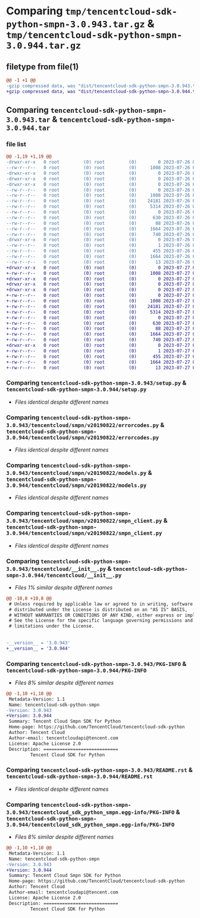 # Comparing `tmp/tencentcloud-sdk-python-smpn-3.0.943.tar.gz` & `tmp/tencentcloud-sdk-python-smpn-3.0.944.tar.gz`

## filetype from file(1)

```diff
@@ -1 +1 @@
-gzip compressed data, was "dist/tencentcloud-sdk-python-smpn-3.0.943.tar", last modified: Wed Jul 26 00:43:17 2023, max compression
+gzip compressed data, was "dist/tencentcloud-sdk-python-smpn-3.0.944.tar", last modified: Thu Jul 27 02:22:05 2023, max compression
```

## Comparing `tencentcloud-sdk-python-smpn-3.0.943.tar` & `tencentcloud-sdk-python-smpn-3.0.944.tar`

### file list

```diff
@@ -1,19 +1,19 @@
-drwxr-xr-x   0 root         (0) root         (0)        0 2023-07-26 00:43:17.000000 tencentcloud-sdk-python-smpn-3.0.943/
--rw-r--r--   0 root         (0) root         (0)     1008 2023-07-26 00:43:17.000000 tencentcloud-sdk-python-smpn-3.0.943/setup.py
-drwxr-xr-x   0 root         (0) root         (0)        0 2023-07-26 00:43:17.000000 tencentcloud-sdk-python-smpn-3.0.943/tencentcloud/
-drwxr-xr-x   0 root         (0) root         (0)        0 2023-07-26 00:43:17.000000 tencentcloud-sdk-python-smpn-3.0.943/tencentcloud/smpn/
-drwxr-xr-x   0 root         (0) root         (0)        0 2023-07-26 00:43:17.000000 tencentcloud-sdk-python-smpn-3.0.943/tencentcloud/smpn/v20190822/
--rw-r--r--   0 root         (0) root         (0)        0 2023-07-26 00:43:17.000000 tencentcloud-sdk-python-smpn-3.0.943/tencentcloud/smpn/v20190822/__init__.py
--rw-r--r--   0 root         (0) root         (0)     1008 2023-07-26 00:43:17.000000 tencentcloud-sdk-python-smpn-3.0.943/tencentcloud/smpn/v20190822/errorcodes.py
--rw-r--r--   0 root         (0) root         (0)    24181 2023-07-26 00:43:17.000000 tencentcloud-sdk-python-smpn-3.0.943/tencentcloud/smpn/v20190822/models.py
--rw-r--r--   0 root         (0) root         (0)     5314 2023-07-26 00:43:17.000000 tencentcloud-sdk-python-smpn-3.0.943/tencentcloud/smpn/v20190822/smpn_client.py
--rw-r--r--   0 root         (0) root         (0)        0 2023-07-26 00:43:17.000000 tencentcloud-sdk-python-smpn-3.0.943/tencentcloud/smpn/__init__.py
--rw-r--r--   0 root         (0) root         (0)      630 2023-07-26 00:43:17.000000 tencentcloud-sdk-python-smpn-3.0.943/tencentcloud/__init__.py
--rw-r--r--   0 root         (0) root         (0)       88 2023-07-26 00:43:17.000000 tencentcloud-sdk-python-smpn-3.0.943/setup.cfg
--rw-r--r--   0 root         (0) root         (0)     1664 2023-07-26 00:43:17.000000 tencentcloud-sdk-python-smpn-3.0.943/PKG-INFO
--rw-r--r--   0 root         (0) root         (0)      740 2023-07-26 00:43:17.000000 tencentcloud-sdk-python-smpn-3.0.943/README.rst
-drwxr-xr-x   0 root         (0) root         (0)        0 2023-07-26 00:43:17.000000 tencentcloud-sdk-python-smpn-3.0.943/tencentcloud_sdk_python_smpn.egg-info/
--rw-r--r--   0 root         (0) root         (0)        1 2023-07-26 00:43:17.000000 tencentcloud-sdk-python-smpn-3.0.943/tencentcloud_sdk_python_smpn.egg-info/dependency_links.txt
--rw-r--r--   0 root         (0) root         (0)      455 2023-07-26 00:43:17.000000 tencentcloud-sdk-python-smpn-3.0.943/tencentcloud_sdk_python_smpn.egg-info/SOURCES.txt
--rw-r--r--   0 root         (0) root         (0)     1664 2023-07-26 00:43:17.000000 tencentcloud-sdk-python-smpn-3.0.943/tencentcloud_sdk_python_smpn.egg-info/PKG-INFO
--rw-r--r--   0 root         (0) root         (0)       13 2023-07-26 00:43:17.000000 tencentcloud-sdk-python-smpn-3.0.943/tencentcloud_sdk_python_smpn.egg-info/top_level.txt
+drwxr-xr-x   0 root         (0) root         (0)        0 2023-07-27 02:22:05.000000 tencentcloud-sdk-python-smpn-3.0.944/
+-rw-r--r--   0 root         (0) root         (0)     1008 2023-07-27 02:22:05.000000 tencentcloud-sdk-python-smpn-3.0.944/setup.py
+drwxr-xr-x   0 root         (0) root         (0)        0 2023-07-27 02:22:05.000000 tencentcloud-sdk-python-smpn-3.0.944/tencentcloud/
+drwxr-xr-x   0 root         (0) root         (0)        0 2023-07-27 02:22:05.000000 tencentcloud-sdk-python-smpn-3.0.944/tencentcloud/smpn/
+drwxr-xr-x   0 root         (0) root         (0)        0 2023-07-27 02:22:05.000000 tencentcloud-sdk-python-smpn-3.0.944/tencentcloud/smpn/v20190822/
+-rw-r--r--   0 root         (0) root         (0)        0 2023-07-27 02:22:05.000000 tencentcloud-sdk-python-smpn-3.0.944/tencentcloud/smpn/v20190822/__init__.py
+-rw-r--r--   0 root         (0) root         (0)     1008 2023-07-27 02:22:05.000000 tencentcloud-sdk-python-smpn-3.0.944/tencentcloud/smpn/v20190822/errorcodes.py
+-rw-r--r--   0 root         (0) root         (0)    24181 2023-07-27 02:22:05.000000 tencentcloud-sdk-python-smpn-3.0.944/tencentcloud/smpn/v20190822/models.py
+-rw-r--r--   0 root         (0) root         (0)     5314 2023-07-27 02:22:05.000000 tencentcloud-sdk-python-smpn-3.0.944/tencentcloud/smpn/v20190822/smpn_client.py
+-rw-r--r--   0 root         (0) root         (0)        0 2023-07-27 02:22:05.000000 tencentcloud-sdk-python-smpn-3.0.944/tencentcloud/smpn/__init__.py
+-rw-r--r--   0 root         (0) root         (0)      630 2023-07-27 02:22:05.000000 tencentcloud-sdk-python-smpn-3.0.944/tencentcloud/__init__.py
+-rw-r--r--   0 root         (0) root         (0)       88 2023-07-27 02:22:05.000000 tencentcloud-sdk-python-smpn-3.0.944/setup.cfg
+-rw-r--r--   0 root         (0) root         (0)     1664 2023-07-27 02:22:05.000000 tencentcloud-sdk-python-smpn-3.0.944/PKG-INFO
+-rw-r--r--   0 root         (0) root         (0)      740 2023-07-27 02:22:05.000000 tencentcloud-sdk-python-smpn-3.0.944/README.rst
+drwxr-xr-x   0 root         (0) root         (0)        0 2023-07-27 02:22:05.000000 tencentcloud-sdk-python-smpn-3.0.944/tencentcloud_sdk_python_smpn.egg-info/
+-rw-r--r--   0 root         (0) root         (0)        1 2023-07-27 02:22:05.000000 tencentcloud-sdk-python-smpn-3.0.944/tencentcloud_sdk_python_smpn.egg-info/dependency_links.txt
+-rw-r--r--   0 root         (0) root         (0)      455 2023-07-27 02:22:05.000000 tencentcloud-sdk-python-smpn-3.0.944/tencentcloud_sdk_python_smpn.egg-info/SOURCES.txt
+-rw-r--r--   0 root         (0) root         (0)     1664 2023-07-27 02:22:05.000000 tencentcloud-sdk-python-smpn-3.0.944/tencentcloud_sdk_python_smpn.egg-info/PKG-INFO
+-rw-r--r--   0 root         (0) root         (0)       13 2023-07-27 02:22:05.000000 tencentcloud-sdk-python-smpn-3.0.944/tencentcloud_sdk_python_smpn.egg-info/top_level.txt
```

### Comparing `tencentcloud-sdk-python-smpn-3.0.943/setup.py` & `tencentcloud-sdk-python-smpn-3.0.944/setup.py`

 * *Files identical despite different names*

### Comparing `tencentcloud-sdk-python-smpn-3.0.943/tencentcloud/smpn/v20190822/errorcodes.py` & `tencentcloud-sdk-python-smpn-3.0.944/tencentcloud/smpn/v20190822/errorcodes.py`

 * *Files identical despite different names*

### Comparing `tencentcloud-sdk-python-smpn-3.0.943/tencentcloud/smpn/v20190822/models.py` & `tencentcloud-sdk-python-smpn-3.0.944/tencentcloud/smpn/v20190822/models.py`

 * *Files identical despite different names*

### Comparing `tencentcloud-sdk-python-smpn-3.0.943/tencentcloud/smpn/v20190822/smpn_client.py` & `tencentcloud-sdk-python-smpn-3.0.944/tencentcloud/smpn/v20190822/smpn_client.py`

 * *Files identical despite different names*

### Comparing `tencentcloud-sdk-python-smpn-3.0.943/tencentcloud/__init__.py` & `tencentcloud-sdk-python-smpn-3.0.944/tencentcloud/__init__.py`

 * *Files 1% similar despite different names*

```diff
@@ -10,8 +10,8 @@
 # Unless required by applicable law or agreed to in writing, software
 # distributed under the License is distributed on an "AS IS" BASIS,
 # WITHOUT WARRANTIES OR CONDITIONS OF ANY KIND, either express or implied.
 # See the License for the specific language governing permissions and
 # limitations under the License.
 
 
-__version__ = '3.0.943'
+__version__ = '3.0.944'
```

### Comparing `tencentcloud-sdk-python-smpn-3.0.943/PKG-INFO` & `tencentcloud-sdk-python-smpn-3.0.944/PKG-INFO`

 * *Files 8% similar despite different names*

```diff
@@ -1,10 +1,10 @@
 Metadata-Version: 1.1
 Name: tencentcloud-sdk-python-smpn
-Version: 3.0.943
+Version: 3.0.944
 Summary: Tencent Cloud Smpn SDK for Python
 Home-page: https://github.com/TencentCloud/tencentcloud-sdk-python
 Author: Tencent Cloud
 Author-email: tencentcloudapi@tencent.com
 License: Apache License 2.0
 Description: ============================
         Tencent Cloud SDK for Python
```

### Comparing `tencentcloud-sdk-python-smpn-3.0.943/README.rst` & `tencentcloud-sdk-python-smpn-3.0.944/README.rst`

 * *Files identical despite different names*

### Comparing `tencentcloud-sdk-python-smpn-3.0.943/tencentcloud_sdk_python_smpn.egg-info/PKG-INFO` & `tencentcloud-sdk-python-smpn-3.0.944/tencentcloud_sdk_python_smpn.egg-info/PKG-INFO`

 * *Files 8% similar despite different names*

```diff
@@ -1,10 +1,10 @@
 Metadata-Version: 1.1
 Name: tencentcloud-sdk-python-smpn
-Version: 3.0.943
+Version: 3.0.944
 Summary: Tencent Cloud Smpn SDK for Python
 Home-page: https://github.com/TencentCloud/tencentcloud-sdk-python
 Author: Tencent Cloud
 Author-email: tencentcloudapi@tencent.com
 License: Apache License 2.0
 Description: ============================
         Tencent Cloud SDK for Python
```

